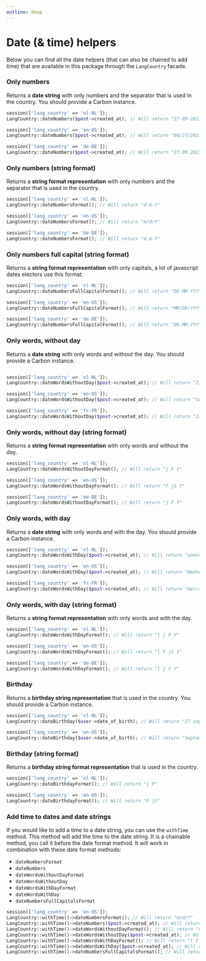 ```yaml
---
outline: deep
---
```


# Date (& time) helpers

Below you can find all the date helpers (that can also be chained to add time) that are available in this package
through the `LangCountry` facade.

### Only numbers

Returns a **date string** with only numbers and the separator that is used in the country.
You should provide a Carbon instance.

```php
session(['lang_country' => 'nl-NL']);
LangCountry::dateNumbers($post->created_at); // Will return "27-09-2023"

session(['lang_country' => 'en-US']);
LangCountry::dateNumbers($post->created_at); // Will return "09/27/2023"

session(['lang_country' => 'de-DE']);
LangCountry::dateNumbers($post->created_at); // Will return "27.09.2023"
```

### Only numbers (string format)

Returns a **string format representation** with only numbers and the separator that is used in the
country.

```php
session(['lang_country' => 'nl-NL']);
LangCountry::dateNumbersFormat(); // Will return "d-m-Y"

session(['lang_country' => 'en-US']);
LangCountry::dateNumbersFormat(); // Will return "m/d/Y"

session(['lang_country' => 'de-DE']);
LangCountry::dateNumbersFormat(); // Will return "d.m.Y"
```

### Only numbers full capital (string format)

Returns a **string format representation** with only capitals, a lot of javascript dates electors use this format.

```php
session(['lang_country' => 'nl-NL']);
LangCountry::dateNumbersFullCapitalFormat(); // Will return "DD-MM-YYYY"

session(['lang_country' => 'en-US']);
LangCountry::dateNumbersFullCapitalFormat(); // Will return "MM/DD/YYYY"

session(['lang_country' => 'de-DE']);
LangCountry::dateNumbersFullCapitalFormat(); // Will return "DD.MM.YYYY"
```

### Only words, without day

Returns a **date string** with only words and without the day.
You should provide a Carbon instance.

```php

session(['lang_country' => 'nl-NL']);
LangCountry::dateWordsWithoutDay($post->created_at); // Will return "27 september 2023"

session(['lang_country' => 'en-US']);
LangCountry::dateWordsWithoutDay($post->created_at); // Will return "September 27th 2023"

session(['lang_country' => 'fr-FR']);
LangCountry::dateWordsWithoutDay($post->created_at); // Will return "27 septembre 2023"
```

### Only words, without day (string format)

Returns a **string format representation** with only words and without the day.

```php
session(['lang_country' => 'nl-NL']);
LangCountry::dateWordsWithoutDayFormat(); // Will return "j F Y"

session(['lang_country' => 'en-US']);
LangCountry::dateWordsWithoutDayFormat(); // Will return "F jS Y"

session(['lang_country' => 'de-DE']);
LangCountry::dateWordsWithoutDayFormat(); // Will return "j F Y"
```

### Only words, with day

Returns a **date string** with only words and with the day.
You should provide a Carbon instance.

```php
session(['lang_country' => 'nl-NL']);
LangCountry::dateWordsWithDay($post->created_at); // Will return "woensdag 27 september 2023"

session(['lang_country' => 'en-US']);
LangCountry::dateWordsWithDay($post->created_at); // Will return "Wednesday September 27th 2023"

session(['lang_country' => 'fr-FR']);
LangCountry::dateWordsWithDay($post->created_at); // Will return "mercredi 27 septembre 2023"
```

### Only words, with day (string format)

Returns a **string format representation** with only words and with the day.

```php
session(['lang_country' => 'nl-NL']);
LangCountry::dateWordsWithDayFormat(); // Will return "l j F Y"

session(['lang_country' => 'en-US']);
LangCountry::dateWordsWithDayFormat(); // Will return "l F jS Y"

session(['lang_country' => 'de-DE']);
LangCountry::dateWordsWithDayFormat(); // Will return "l j F Y"
```

### Birthday

Returns a **birthday string representation** that is used in the country.
You should provide a Carbon instance.

```php
session(['lang_country' => 'nl-NL']);
LangCountry::dateBirthday($user->date_of_birth); // Will return "27 september"

session(['lang_country' => 'en-US']);
LangCountry::dateBirthday($user->date_of_birth); // Will return "September 27th"
```

### Birthday (string format)

Returns a **birthday string format representation** that is used in the country.

```php
session(['lang_country' => 'nl-NL']);
LangCountry::dateBirthdayFormat(); // Will return "j F"

session(['lang_country' => 'en-US']);
LangCountry::dateBirthdayFormat(); // Will return "F jS"
```

### Add time to dates and date strings

If you would like to add a time to a date string, you can use the `withTime` method. This method will add the time to
the date string. It is a chainable method, you call it before the date format method. It will work in combination with
these date format methods:

* `dateNumbersFormat`
* `dateNumbers`
* `dateWordsWithoutDayFormat`
* `dateWordsWithoutDay`
* `dateWordsWithDayFormat`
* `dateWordsWithDay`
* `dateNumbersFullCapitalsFormat`

```php
session(['lang_country' => 'en-US']);
LangCountry::withTime()->dateNumbersFormat(); // Will return "m/d/Y"
LangCountry::withTime()->dateNumbers($post->created_at); // Will return "09/27/2023 01:05 pm"
LangCountry::withTime()->dateWordsWithoutDayFormat(); // Will return "F jS Y h:i a"
LangCountry::withTime()->dateWordsWithoutDay($post->created_at); // Will return "September 27th 2023 01:05 pm"
LangCountry::withTime()->dateWordsWithDayFormat(); // Will return "l F jS Y h:i a"
LangCountry::withTime()->dateWordsWithDay($post->created_at); // Will return "Wednesday September 27th 2023 01:05 pm"
LangCountry::withTime()->dateNumbersFullCapitalsFormat(); // Will return "MM/DD/YYYY h:i a"
```
